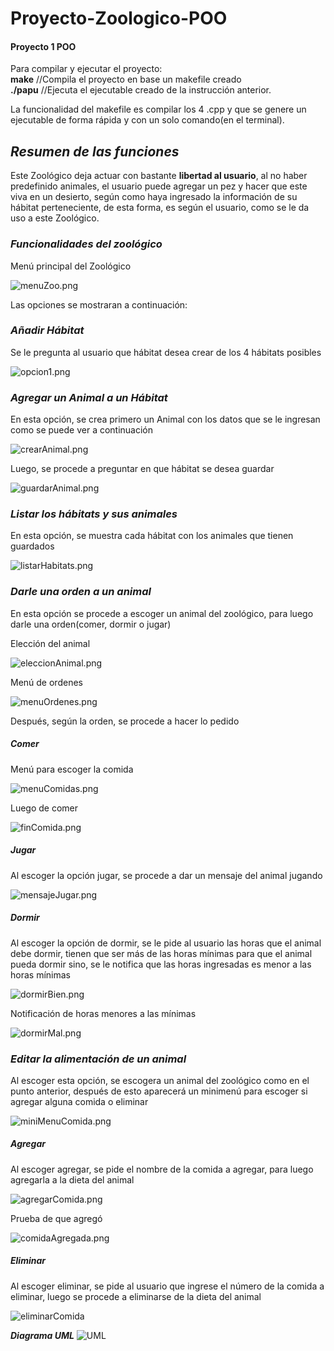 # Proyecto-Zoologico-POO
#### Proyecto 1 POO	

Para compilar y ejecutar el proyecto:   
    **make**  //Compila el proyecto en base un makefile creado  
    **./papu** //Ejecuta el ejecutable creado de la instrucción anterior.
    
La funcionalidad del makefile es compilar los 4 .cpp y que se genere un ejecutable de forma rápida y con un solo comando(en el terminal).

## ***Resumen de las funciones***
Este Zoológico deja actuar con bastante **libertad al usuario**, al no haber predefinido animales, el usuario puede agregar un pez y hacer que este viva en un desierto, según como haya ingresado la información de su hábitat perteneciente, de esta forma, es según el usuario, como se le da uso a este Zoológico.

### ***Funcionalidades del zoológico***
Menú principal del Zoológico

![menuZoo.png](/Imagenes/menuZoo.png)

Las opciones se mostraran a continuación: 

### ***Añadir Hábitat***
Se le pregunta al usuario que hábitat desea crear de los 4 hábitats posibles

![opcion1.png](/Imagenes/opcion1.png)

### ***Agregar un Animal a un Hábitat***
En esta opción, se crea primero un Animal con los datos que se le ingresan como se puede ver a continuación

![crearAnimal.png](/Imagenes/crearAnimal.png)

Luego, se procede a preguntar en que hábitat se desea guardar

![guardarAnimal.png](/Imagenes/guardarAnimal.png)

### ***Listar los hábitats y sus animales***
En esta opción, se muestra cada hábitat con los animales que tienen guardados

![listarHabitats.png](/Imagenes/listarHabitats.png)

### ***Darle una orden a un animal***
En esta opción se procede a escoger un animal del zoológico, para luego darle una orden(comer, dormir o jugar)

Elección del animal

![eleccionAnimal.png](/Imagenes/eleccionAnimal.png)

Menú de ordenes

![menuOrdenes.png](/Imagenes/menuOrdenes.png)

Después, según la orden, se procede a hacer lo pedido

##### **Comer**
Menú para escoger la comida

![menuComidas.png](/Imagenes/menuComidas.png)

Luego de comer

![finComida.png](/Imagenes/finComida.png)

##### **Jugar**
Al escoger la opción jugar, se procede a dar un mensaje del animal jugando

![mensajeJugar.png](/Imagenes/mensajeJugar.png)

##### **Dormir**
Al escoger la opción de dormir, se le pide al usuario las horas que el animal debe dormir, tienen que ser más de las horas mínimas para que el animal pueda dormir sino, se le notifica que las horas ingresadas es menor a las horas mínimas

![dormirBien.png](/Imagenes/dormirBien.png)

Notificación de horas menores a las mínimas

![dormirMal.png](/Imagenes/dormirMal.png)

### ***Editar la alimentación de un animal***
Al escoger esta opción, se escogera un animal del zoológico como en el punto anterior, después de esto aparecerá un minimenú para escoger si agregar alguna comida o eliminar

![miniMenuComida.png](/Imagenes/miniMenuComida.png)

##### ***Agregar***
Al escoger agregar, se pide el nombre de la comida a agregar, para luego agregarla a la dieta del animal

![agregarComida.png](/Imagenes/agregarComida.png)

Prueba de que agregó

![comidaAgregada.png](/Imagenes/comidaAgregada.png)

##### ***Eliminar***
Al escoger eliminar, se pide al usuario que ingrese el número de la comida a eliminar, luego se procede a eliminarse de la dieta del animal

![eliminarComida](/Imagenes/eliminarComida.png)

***Diagrama UML***
![UML](/Imagenes/imagen.jpg)

